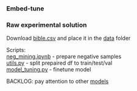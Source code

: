 

### Embed-tune
### Raw experimental solution
Download [bible.csv](https://huggingface.co/datasets/leks-forever/bible-lezghian-russian) and place it in the [data](data) folder

Scripts:        
[neg_mining.ipynb](neg_mining.ipynb) - prepare negative samples     
[utils.py](utils.py) - split prepaired df to train/test/val     
[model_tuning.py](model_tuning.py) - finetune model

BACKLOG:
pay attention to other [models](https://github.com/avidale/encodechka)